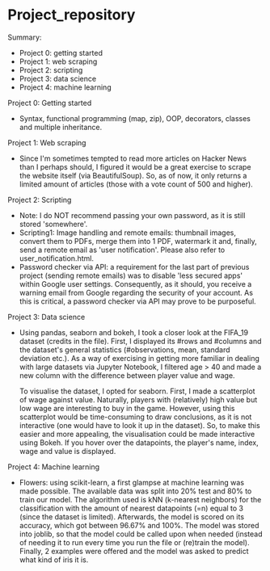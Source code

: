 # Project_repository

Summary:
  - Project 0: getting started
  - Project 1: web scraping 
  - Project 2: scripting
  - Project 3: data science
  - Project 4: machine learning

  
Project 0: Getting started
  - Syntax, functional programming (map, zip), OOP, decorators, classes and multiple inheritance. 


Project 1: Web scraping
  - Since I'm sometimes tempted to read more articles on Hacker News than I perhaps should, I figured it would be a great exercise to scrape the website itself (via 
    BeautifulSoup). So, as of now, it only returns a limited amount of articles (those with a vote count of 500 and higher). 


Project 2: Scripting
  - Note: I do NOT recommend passing your own password, as it is still stored 'somewhere'.
  - Scripting1: Image handling and remote emails: thumbnail images, convert them to PDFs, merge them into 1 PDF, watermark it and, finally, send a remote email as 'user               notification'. Please also refer to user_notification.html.
  - Password checker via API: a requirement for the last part of previous project (sending remote emails) was to disable 'less secured apps' within Google user settings.
    Consequently, as it should, you receive a warning email from Google regarding the security of your account. As this is critical, a password checker via API may prove to be
    purposeful. 


Project 3: Data science
  - Using pandas, seaborn and bokeh, I took a closer look at the FIFA_19 dataset (credits in the file). First, I displayed its #rows and #columns and the dataset's
    general statistics (#observations, mean, standard deviation etc.). As a way of exercising in getting more familiar in dealing with large datasets via Jupyter Notebook, 
    I filtered age > 40 and made a new column with the difference between player value and wage.
    
    To visualise the dataset, I opted for seaborn. First, I made a scatterplot of wage against value. Naturally, players with (relatively) high value but low wage are interesting
    to buy in the game. However, using this scatterplot would be time-consuming to draw conclusions, as it is not interactive (one would have to look it up in the dataset). 
    So, to make this easier and more appealing, the visualisation could be made interactive using Bokeh. If you hover over the datapoints, the player's name, index, wage and
    value is displayed.

Project 4: Machine learning
  - Flowers: using scikit-learn, a first glampse at machine learning was made possible. The available data was split into 20% test and 80% to train our model. The algorithm used 
    is kNN (k-nearest neighbors) for the classification with the amount of nearest datapoints (=n) equal to 3 (since the dataset is limited). Afterwards, the model is scored on
    its accuracy, which got between 96.67% and 100%. 
    The model was stored into joblib, so that the model could be called upon when needed (instead of needing it to run every
    time you run the file or (re)train the model). Finally, 2 examples were offered and the model was asked to predict what kind of iris it is.
